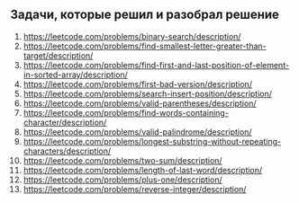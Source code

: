## Задачи, которые решил и разобрал решение

1) https://leetcode.com/problems/binary-search/description/
2) https://leetcode.com/problems/find-smallest-letter-greater-than-target/description/
3) https://leetcode.com/problems/find-first-and-last-position-of-element-in-sorted-array/description/
4) https://leetcode.com/problems/first-bad-version/description/
5) https://leetcode.com/problems/search-insert-position/description/
6) https://leetcode.com/problems/valid-parentheses/description/
7) https://leetcode.com/problems/find-words-containing-character/description/
8) https://leetcode.com/problems/valid-palindrome/description/
9) https://leetcode.com/problems/longest-substring-without-repeating-characters/description/
10) https://leetcode.com/problems/two-sum/description/
11) https://leetcode.com/problems/length-of-last-word/description/
12) https://leetcode.com/problems/plus-one/description/
13) https://leetcode.com/problems/reverse-integer/description/